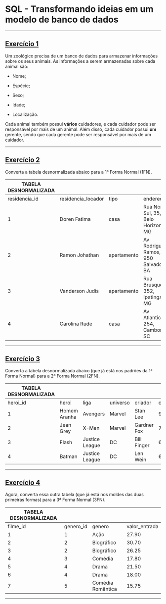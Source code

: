# SQL - Transformando ideias em um modelo de banco de dados

---

## [Exercício 1](./exercises/exercise_1.sql)

Um zoológico precisa de um banco de dados para armazenar informações sobre os seus animais. As informações a serem armazenadas sobre cada animal são:

- Nome;

- Espécie;

- Sexo;

- Idade;

- Localização.

Cada animal também possui **vários** cuidadores, e cada cuidador pode ser responsável por mais de um animal. Além disso, cada cuidador possui **um** gerente, sendo que cada gerente pode ser responsável por mais de um cuidador.

---

## [Exercício 2](./exercises/exercise_2.sql)

Converta a tabela desnormalizada abaixo para a 1ª Forma Normal (1FN).

| TABELA DESNORMALIZADA |                    |             |                                       |                           |
| --------------------- | ------------------ | ----------- | ------------------------------------- | ------------------------- |
| residencia_id         | residencia_locador | tipo        | endereco                              | inquilinos                |
| 1                     | Doren Fatima       | casa        | Rua Norte Sul, 35, Belo Horizonte, MG | João, Mária, Carlos       |
| 2                     | Ramon Johathan     | apartamento | Av Rodrigues Ramos, 950 Salvador, BA  | Sebastião, Alfredo        |
| 3                     | Vanderson Judis    | apartamento | Rua Brusque 352, Ipatinga, MG         | Marta, Marizete           |
| 4                     | Carolina Rude      | casa        | Av Atlantica, 254, Camboriú, SC       | Letíce, Laísa, Bartolomeu |

---

## [Exercício 3](./exercises/exercise_3.sql)

Converta a tabela desnormalizada abaixo (que já está nos padrões da 1ª Forma Normal) para a 2ª Forma Normal (2FN).

| TABELA DESNORMALIZADA |              |                |          |             |               |
| --------------------- | ------------ | -------------- | -------- | ----------- | ------------- |
| heroi_id              | heroi        | liga           | universo | criador     | criador_idade |
| 1                     | Homem Aranha | Avengers       | Marvel   | Stan Lee    | 95            |
| 2                     | Jean Grey    | X-Men          | Marvel   | Gardner Fox | 75            |
| 3                     | Flash        | Justice League | DC       | Bill Finger | 60            |
| 4                     | Batman       | Justice League | DC       | Len Wein    | 69            |

---

## [Exercício 4](./exercises/exercise_4.sql)

Agora, converta essa outra tabela (que já está nos moldes das duas primeiras formas) para a 3ª Forma Normal (3FN).

| TABELA DESNORMALIZADA |           |                   |               |
| --------------------- | --------- | ----------------- | ------------- |
| filme_id              | genero_id | genero            | valor_entrada |
| 1                     | 1         | Ação              | 27.90         |
| 2                     | 2         | Biográfico        | 30.70         |
| 3                     | 2         | Biográfico        | 26.25         |
| 4                     | 3         | Comédia           | 17.80         |
| 5                     | 4         | Drama             | 21.50         |
| 6                     | 4         | Drama             | 18.00         |
| 7                     | 5         | Comédia Romântica | 15.75         |

---
